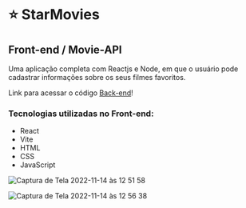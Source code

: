# :star: StarMovies

## Front-end / Movie-API

Uma aplicação completa com Reactjs e Node, em que o usuário pode cadastrar informações sobre os seus filmes favoritos.

Link para acessar o código [Back-end](https://github.com/rauleffting/api_movies)!

### Tecnologias utilizadas no Front-end:
- React
- Vite
- HTML
- CSS
- JavaScript

![Captura de Tela 2022-11-14 às 12 51 58](https://user-images.githubusercontent.com/29555732/201704851-80240c63-acbc-4e17-87e9-52707dee7913.png)

![Captura de Tela 2022-11-14 às 12 56 38](https://user-images.githubusercontent.com/29555732/201706031-59c51677-f955-4c20-b772-f907fb21e2d6.png)
